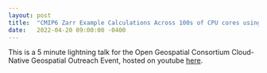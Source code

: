 ```yaml
---
layout: post
title:  "CMIP6 Zarr Example Calculations Across 100s of CPU cores using Dask on AWS"
date:   2022-04-20 09:00:00 -0400
---
```

This is a 5 minute lightning talk for the Open Geospatial Consortium Cloud-Native Geospatial Outreach Event, hosted on youtube [here](https://www.youtube.com/watch?v=_N1xnWV6GWc&t=3s). 